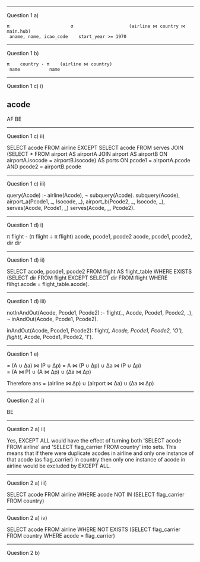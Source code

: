 -------------------------------------------------------------------------------
Question 1 a)

```
π                       σ                     (airline ⋈ country ⋈ main.hub)
 aname, name, icao_code    start_year >= 1970
 ```
------------------------------------------------------------------------------- 
Question 1 b)
```
π    country - π    (airline ⋈ country)
 name           name 
 ```
-------------------------------------------------------------------------------
Question 1 c) i)

acode
-----
AF
BE

-------------------------------------------------------------------------------
Question 1 c) ii)

SELECT acode
FROM airline
EXCEPT
SELECT acode
FROM serves JOIN (SELECT *
                  FROM airport AS airportA
                  JOIN airport AS airportB
                  ON airportA.isocode = airportB.isocode) AS ports
            ON pcode1 = airportA.pcode
            AND pcode2 = airportB.pcode

-------------------------------------------------------------------------------
Question 1 c) iii)

query(Acode) :-
    airline(Acode),
    ¬ subquery(Acode).
subquery(Acode),
    airport_a(Pcode1, _, Isocode, _),
    airport_b(Pcode2, _, Isocode, _),
    serves(Acode, Pcode1, _)
    serves(Acode, _, Pcode2).
    
-------------------------------------------------------------------------------
Question 1 d) i)

π                     flight - (π                          flight ÷ π   flight)
 acode, pcode1, pcode2           acode, pcode1, pcode2, dir          dir

-------------------------------------------------------------------------------
Question 1 d) ii)

SELECT acode, pcode1, pcode2
FROM flight AS flight_table
WHERE EXISTS (SELECT dir
              FROM flight
              EXCEPT
              SELECT dir
              FROM flight
              WHERE flihgt.acode = flight_table.acode).

-------------------------------------------------------------------------------
Question 1 d) iii)

notInAndOut(Acode, Pcode1, Pcode2) :-
    flight(_, Acode, Pcode1, Pcode2, _),
    ¬ inAndOut(Acode, Pcode1, Pcode2).

inAndOut(Acode, Pcode1, Pcode2):
    flight(_, Acode, Pcode1, Pcode2, 'O'),
    flight(_, Acode, Pcode1, Pcode2, 'I').

-------------------------------------------------------------------------------
Question 1 e)

= (A ∪ Δa) ⋈ (P ∪ Δp)
= A ⋈ (P ∪ Δp) ∪ Δa ⋈ (P ∪ Δp)  
= (A ⋈ P) ∪ (A ⋈ Δp) ∪ (Δa ⋈ Δp)  

Therefore ans = (airline ⋈ Δp) ∪ (airport ⋈ Δa) ∪ (Δa ⋈ Δp)  

-------------------------------------------------------------------------------
Question 2 a) i)

BE

-------------------------------------------------------------------------------
Question 2 a) ii)

Yes, EXCEPT ALL would have the effect of turning both 'SELECT acode FROM airline' and 
'SELECT flag_carrier FROM country' into sets. This means that if there were duplicate 
acodes in airline and only one instance of that acode (as flag_carrier) in country then 
only one instance of acode in airline would be excluded by EXCEPT ALL. 

-------------------------------------------------------------------------------
Question 2 a) iii)

SELECT acode 
FROM airline
WHERE acode NOT IN (SELECT flag_carrier
                    FROM country)
 
-------------------------------------------------------------------------------
Question 2 a) iv)

SELECT acode 
FROM airline
WHERE NOT EXISTS (SELECT flag_carrier
                  FROM country
                  WHERE acode = flag_carrier)
 
-------------------------------------------------------------------------------
Question 2 b)


 





